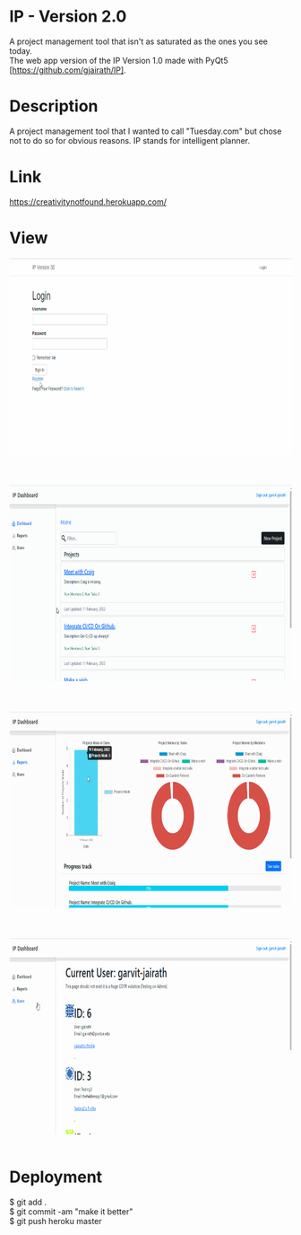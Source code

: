 # IP - Version 2.0 
A project management tool that isn't as saturated as the ones you see today. <br> The web app version of the IP Version 1.0 made with PyQt5 [https://github.com/gjairath/IP].

# Description
A project management tool that I wanted to call "Tuesday.com" but chose not to do so for obvious reasons. IP stands for intelligent planner.

# Link
https://creativitynotfound.herokuapp.com/

# View
<img src="ip_app/static/IP_sign.gif" height="350"/>
<br> <br>
<br> <br>
<img src="ip_app/static/IP_2.gif" height="350"/>
<br> <br>
<br> <br>
<img src="ip_app/static/IP_3.gif" height="350"/>
<br> <br>
<br> <br>
<img src="ip_app/static/IP_4.gif" height="350"/>
<br> <br>


# Deployment
$ git add . <br>
$ git commit -am "make it better" <br>
$ git push heroku master <br>

